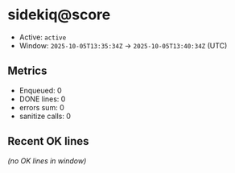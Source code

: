 # sidekiq@score

- Active: `active`
- Window: `2025-10-05T13:35:34Z` → `2025-10-05T13:40:34Z` (UTC)

## Metrics
- Enqueued: 0
- DONE lines: 0
- errors sum: 0
- sanitize calls: 0

## Recent OK lines
_(no OK lines in window)_
